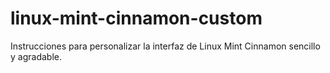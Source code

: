 # linux-mint-cinnamon-custom
Instrucciones para personalizar la interfaz de Linux Mint Cinnamon sencillo y agradable.
